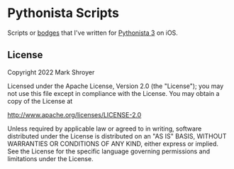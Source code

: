 # Pythonista Scripts

Scripts or [bodges](https://youtu.be/lIFE7h3m40U) that I've written for [Pythonista 3](https://www.omz-software.com/pythonista/) on iOS.

## License

Copyright 2022 Mark Shroyer

Licensed under the Apache License, Version 2.0 (the "License"); you may not use this file except in compliance with the License. You may obtain a copy of the License at

http://www.apache.org/licenses/LICENSE-2.0

Unless required by applicable law or agreed to in writing, software
distributed under the License is distributed on an "AS IS" BASIS,
WITHOUT WARRANTIES OR CONDITIONS OF ANY KIND, either express or implied. See the License for the specific language governing permissions and limitations under the License.